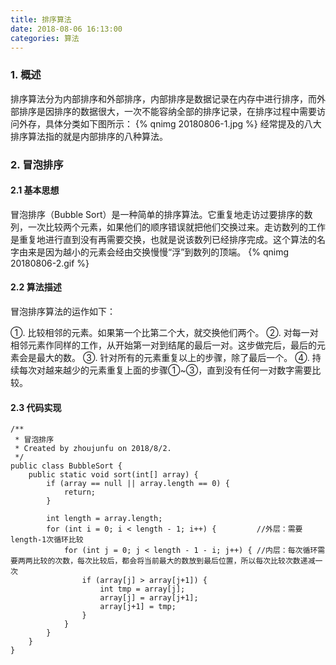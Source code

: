```yaml
---
title: 排序算法
date: 2018-08-06 16:13:00
categories: 算法
---
```


### 1. 概述
排序算法分为内部排序和外部排序，内部排序是数据记录在内存中进行排序，而外部排序是因排序的数据很大，一次不能容纳全部的排序记录，在排序过程中需要访问外存，具体分类如下图所示：
{% qnimg 20180806-1.jpg %}
经常提及的八大排序算法指的就是内部排序的八种算法。

### 2. 冒泡排序

#### 2.1 基本思想
冒泡排序（Bubble Sort）是一种简单的排序算法。它重复地走访过要排序的数列，一次比较两个元素，如果他们的顺序错误就把他们交换过来。走访数列的工作是重复地进行直到没有再需要交换，也就是说该数列已经排序完成。这个算法的名字由来是因为越小的元素会经由交换慢慢“浮”到数列的顶端。
{% qnimg 20180806-2.gif %}

#### 2.2 算法描述
冒泡排序算法的运作如下：

①. 比较相邻的元素。如果第一个比第二个大，就交换他们两个。
②. 对每一对相邻元素作同样的工作，从开始第一对到结尾的最后一对。这步做完后，最后的元素会是最大的数。
③. 针对所有的元素重复以上的步骤，除了最后一个。
④. 持续每次对越来越少的元素重复上面的步骤①~③，直到没有任何一对数字需要比较。

#### 2.3 代码实现
```
/**
 * 冒泡排序
 * Created by zhoujunfu on 2018/8/2.
 */
public class BubbleSort {
    public static void sort(int[] array) {
        if (array == null || array.length == 0) {
            return;
        }

        int length = array.length;
        for (int i = 0; i < length - 1; i++) {         //外层：需要length-1次循环比较
            for (int j = 0; j < length - 1 - i; j++) { //内层：每次循环需要两两比较的次数，每次比较后，都会将当前最大的数放到最后位置，所以每次比较次数递减一次
                if (array[j] > array[j+1]) {
                    int tmp = array[j];
                    array[j] = array[j+1];
                    array[j+1] = tmp;
                }
            }
        }
    }
}
```